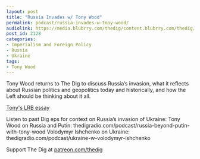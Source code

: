 ```yaml
---
layout: post
title: "Russia Invades w/ Tony Wood"
permalink: podcast/russia-invades-w-tony-wood/
audiolink: https://media.blubrry.com/thedig/content.blubrry.com/thedig/The_Dig-EP_346-Wood.mp3
post_id: 2128
categories: 
- Imperialism and Foreign Policy
- Russia
- Ukraine
tags: 
- Tony Wood
---
```


Tony Wood returns to The Dig to discuss Russia’s invasion, what it reflects about Russian politics and geopolitics today and historically, and how the Left should be thinking about it all.

[Tony's LRB essay](http://www.lrb.co.uk/the-paper/v44/n04/tony-wood2/why-didn-t-they-stop-it)

Listen to past Dig eps for context on Russia’s invasion of Ukraine:
Tony Wood on Russia and Putin: thedigradio.com/podcast/russia-beyond-putin-with-tony-wood
Volodymyr Ishchenko on Ukraine: thedigradio.com/podcast/ukraine-w-volodymyr-ishchenko

Support The Dig at [patreon.com/thedig](http://www.patreon.com/TheDig) 
